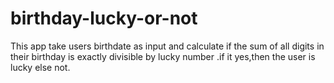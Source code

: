 # birthday-lucky-or-not
This app take users birthdate as input and calculate if the sum of all digits in their birthday is exactly divisible by lucky number .if it yes,then the user is lucky else not.
